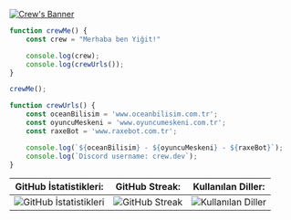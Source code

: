 [![Crew's Banner](https://cdn.discordapp.com/attachments/1178983069621952543/1235095377561129021/Yeni_Proje.png?ex=66331fb4&is=6631ce34&hm=8f580706b440a3f92b823f6cdbeb9028a05cbc4f3cfc51da099a90faafd5a0ca&)](https://github.com/crewcik)

```js
function crewMe() {
    const crew = "Merhaba ben Yiğit!"

    console.log(crew);
    console.log(crewUrls());
}

crewMe();

function crewUrls() {
    const oceanBilisim = 'www.oceanbilisim.com.tr';
    const oyuncuMeskeni = 'www.oyuncumeskeni.com.tr';
    const raxeBot = 'www.raxebot.com.tr';

    console.log(`${oceanBilisim} - ${oyuncuMeskeni} - ${raxeBot}`);
    console.log(`Discord username: crew.dev`);
}
```

| GitHub İstatistikleri: | GitHub Streak: | Kullanılan Diller: |
|------------------------|----------------|---------------------|
| ![GitHub İstatistikleri](https://github-readme-stats.vercel.app/api?username=crewcik&theme=merko&hide_border=false&include_all_commits=false&count_private=false) | ![GitHub Streak](https://github-readme-streak-stats.herokuapp.com/?user=crewcik&theme=merko&hide_border=false) | ![Kullanılan Diller](https://github-readme-stats.vercel.app/api/top-langs/?username=crewcik&theme=merko&hide_border=false&include_all_commits=false&count_private=false&layout=compact) |
